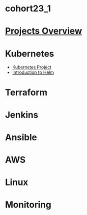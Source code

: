 # cohort23_1

# [Projects Overview](Projects/README.md)

# Kubernetes
- [Kubernetes Project](Thursday/230629/ClassNotes.md)
- [Introduction to Helm](Saturday/230708/ClassNotes.md)

# Terraform

# Jenkins

# Ansible

# AWS

# Linux

# Monitoring

